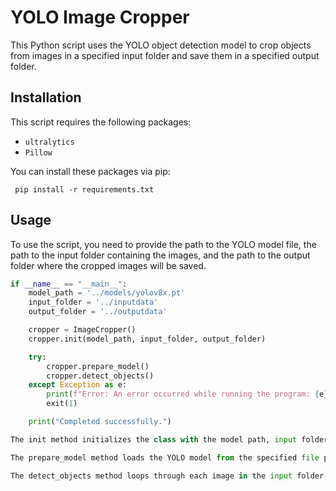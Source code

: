 # YOLO Image Cropper

This Python script uses the YOLO object detection model to crop objects from images in a specified input folder and save them in a specified output folder.

## Installation

This script requires the following packages:

- `ultralytics`
- `Pillow`

You can install these packages via pip:

     pip install -r requirements.txt

## Usage

To use the script, you need to provide the path to the YOLO model file, the path to the input folder containing the images, and the path to the output folder where the cropped images will be saved.

```python
if __name__ == "__main__":  
    model_path = '../models/yolov8x.pt'
    input_folder = '../inputdata'
    output_folder = '../outputdata'

    cropper = ImageCropper()
    cropper.init(model_path, input_folder, output_folder)

    try:
        cropper.prepare_model()
        cropper.detect_objects()
    except Exception as e:
        print(f"Error: An error occurred while running the program: {e}")
        exit(1)

    print("Completed successfully.")

The init method initializes the class with the model path, input folder, and output folder.

The prepare_model method loads the YOLO model from the specified file path.

The detect_objects method loops through each image in the input folder, performs object detection using the YOLO model, and crops the first detected object from the image. The cropped image is then saved to the output folder.

